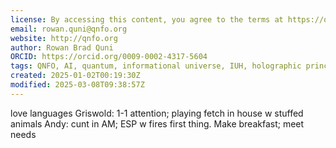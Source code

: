 ```yaml
---
license: By accessing this content, you agree to the terms at https://qnfo.org/LICENSE
email: rowan.quni@qnfo.org
website: http://qnfo.org
author: Rowan Brad Quni
ORCID: https://orcid.org/0009-0002-4317-5604
tags: QNFO, AI, quantum, informational universe, IUH, holographic principle
created: 2025-01-02T00:19:30Z
modified: 2025-03-08T09:38:57Z
---
```


love languages
Griswold: 1-1 attention; playing fetch in house w stuffed animals
Andy: cunt in AM; ESP w fires first thing. Make breakfast; meet needs
